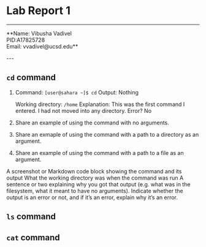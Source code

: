 # Lab Report 1
---
<p> **Name: Vibusha Vadivel <br>
PID:A17825728 <br>
Email: vvadivel@ucsd.edu** </p>
---

## `cd` command

1. Command: `[user@sahara ~]$ cd`
   Output: Nothing

   Working directory: `/home`
   Explanation: This was the first command I entered. I had not moved into any directory. 
   Error? No

1. Share an example of using the command with no arguments.
2. Share an exmaple of using the command with a path to a directory as an argument.
3. Share an example of using the command with a path to a file as an argument.

A screenshot or Markdown code block showing the command and its output
What the working directory was when the command was run
A sentence or two explaining why you got that output (e.g. what was in the filesystem, what it meant to have no arguments).
Indicate whether the output is an error or not, and if it’s an error, explain why it’s an error.

## `ls` command

## `cat` command
